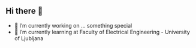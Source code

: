 ## Hi there 👋



- 🔭 I’m currently working on ... something special
- 🌱 I’m currently learning at Faculty of Electrical Engineering - University of Ljubljana


<!--
Here are some ideas to get you started:
- 👯 I’m looking to collaborate on ...
- 🤔 I’m looking for help with ...
- 💬 Ask me about ...
- 📫 How to reach me: ...
- 😄 Pronouns: ...
- ⚡ Fun fact: ...
-->
